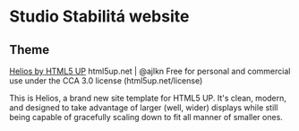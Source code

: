 # Studio Stabilitá website

## Theme
[Helios by HTML5 UP](https://html5up.net/helios)
html5up.net | @ajlkn
Free for personal and commercial use under the CCA 3.0 license (html5up.net/license)

This is Helios, a brand new site template for HTML5 UP. It's clean, modern, and designed
to take advantage of larger (well, wider) displays while still being capable of gracefully
scaling down to fit all manner of smaller ones.
